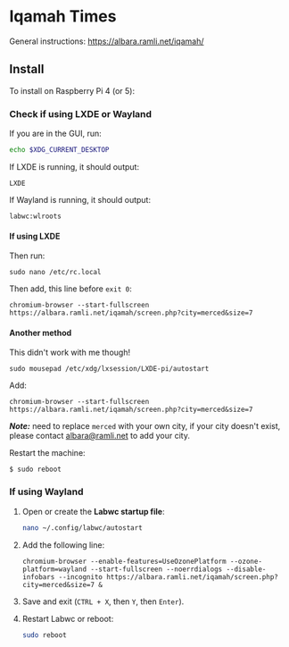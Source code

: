 # Iqamah Times

General instructions: https://albara.ramli.net/iqamah/

## Install
To install on Raspberry Pi 4 (or 5):

### Check if using LXDE or Wayland
If you are in the GUI, run:
```bash
echo $XDG_CURRENT_DESKTOP
```
If LXDE is running, it should output:
```
LXDE
```

If Wayland is running, it should output:
```
labwc:wlroots
```

#### If using LXDE
Then run:
```
sudo nano /etc/rc.local
```

Then add, this line before `exit 0`:
```
chromium-browser --start-fullscreen https://albara.ramli.net/iqamah/screen.php?city=merced&size=7
```

#### Another method
This didn't work with me though!

```
sudo mousepad /etc/xdg/lxsession/LXDE-pi/autostart
```

Add:
```
chromium-browser --start-fullscreen https://albara.ramli.net/iqamah/screen.php?city=merced&size=7
```

***Note:*** need to replace `merced` with your own city, if your city doesn't exist, please contact albara@ramli.net to add your city.

Restart the machine:
```
$ sudo reboot
```

### If using Wayland

1. Open or create the **Labwc startup file**:
   ```bash
   nano ~/.config/labwc/autostart
   ```
2. Add the following line:
   ```
   chromium-browser --enable-features=UseOzonePlatform --ozone-platform=wayland --start-fullscreen --noerrdialogs --disable-infobars --incognito https://albara.ramli.net/iqamah/screen.php?city=merced&size=7 &
   ```
3. Save and exit (`CTRL + X`, then `Y`, then `Enter`).

4. Restart Labwc or reboot:
   ```bash
   sudo reboot
   ```

